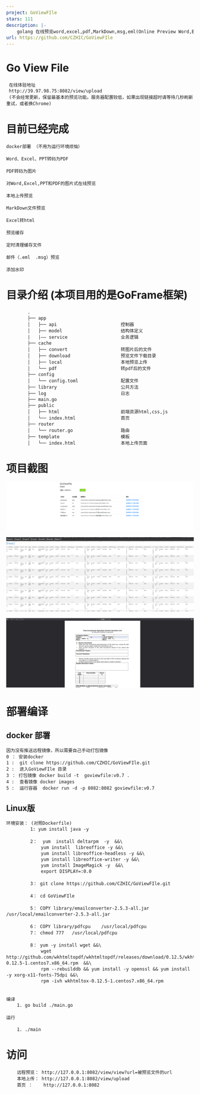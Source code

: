 ```yaml
---
project: GoViewFIle
stars: 111
description: |-
    golang 在线预览word,excel,pdf,MarkDown,msg,eml(Online Preview Word,Excel,PPT,PDF,Image by Golang)
url: https://github.com/CZHIC/GoViewFIle
---
```


Go  View File
============
     在线体验地址
     http://39.97.98.75:8082/view/upload
     (不会经常更新，保留最基本的预览功能。服务器配置较低，如果出现链接超时请等待几秒刷新重试，或者换Chrome)  



目前已经完成
============
    docker部署 （不用为运行环境烦恼）

    Word、Excel、PPT转码为PDF

    PDF转码为图片

    对Word,Excel,PPT和PDF的图片式在线预览

    本地上传预览

    MarkDown文件预览

    Excel转html

    预览缓存

    定时清理缓存文件

    邮件（.eml  .msg）预览

    添加水印


# 目录介绍 (本项目用的是GoFrame框架)
```
        .
        ├── app
        │   ├── api                        控制器
        │   ├── model                      结构体定义
        |   |—— service                    业务逻辑
        ├── cache
        │   ├── convert                    转图片后的文件 
        │   ├── download                   预览文件下载目录
        │   ├── local                      本地预览上传
        │   └── pdf                        转pdf后的文件
        ├── config
        │   └── config.toml                配置文件
        ├── library                        公共方法
        ├── log                            日志
        ├── main.go
        ├── public                         
        │   ├── html                       前端资源html,css,js
        │   └── index.html                 首页
        ├── router
        │   └── router.go                  路由
        ├── template                       模板
        │   └── index.html                 本地上传页面   
```

# 项目截图
![](https://github.com/CZHIC/GoViewFIle/blob/main/document/1.png?raw=true)

![](https://github.com/CZHIC/GoViewFIle/blob/main/document/2.png?raw=true)

![](https://github.com/CZHIC/GoViewFIle/blob/main/document/3.png?raw=true)





部署编译
========

docker 部署
-----
    因为没有推送远程镜像，所以需要自己手动打包镜像
    0 ： 安装docker
    1 :  git clone https://github.com/CZHIC/GoViewFIle.git
    2 :  进入GoViewFIle 目录
    3 ： 打包镜像 docker build -t  goviewfile:v0.7 .
    4 :  查看镜像 docker images
    5 :  运行容器  docker run -d -p 8082:8082 goviewfile:v0.7


       
  

Linux版
----
    环境安装： (对照Dockerfile)
             1: yum install java -y  
             
             2：  yum  install deltarpm  -y  &&\          
                 yum install  libreoffice -y &&\
                 yum install libreoffice-headless -y &&\
                 yum install libreoffice-writer -y &&\
                 yum install ImageMagick -y  &&\
                 export DISPLAY=:0.0 
                 
             3： git clone https://github.com/CZHIC/GoViewFIle.git
             
             4： cd GoViewFIle
             
             5： COPY library/emailconverter-2.5.3-all.jar   /usr/local/emailconverter-2.5.3-all.jar
             
             6： COPY library/pdfcpu    /usr/local/pdfcpu
             7： chmod 777   /usr/local/pdfcpu
             
             8： yum -y install wget &&\
                 wget http://github.com/wkhtmltopdf/wkhtmltopdf/releases/download/0.12.5/wkhtmltox-0.12.5-1.centos7.x86_64.rpm  &&\
                 rpm --rebuilddb && yum install -y openssl && yum install -y xorg-x11-fonts-75dpi &&\
                 rpm -ivh wkhtmltox-0.12.5-1.centos7.x86_64.rpm

    
    编译
        1. go build ./main.go

    运行

        1. ./main
       
# 访问
        远程预览： http://127.0.0.1:8082/view/view?url=被预览文件的url
        本地上传： http://127.0.0.1:8082/view/upload
        首页 ：    http://127.0.0.1:8082



